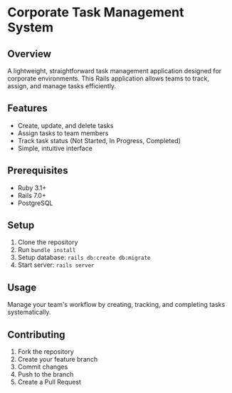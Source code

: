 # Corporate Task Management System

## Overview
A lightweight, straightforward task management application designed for corporate environments. This Rails application allows teams to track, assign, and manage tasks efficiently.

## Features
- Create, update, and delete tasks
- Assign tasks to team members
- Track task status (Not Started, In Progress, Completed)
- Simple, intuitive interface

## Prerequisites
- Ruby 3.1+
- Rails 7.0+
- PostgreSQL

## Setup
1. Clone the repository
2. Run `bundle install`
3. Setup database: `rails db:create db:migrate`
4. Start server: `rails server`

## Usage
Manage your team's workflow by creating, tracking, and completing tasks systematically.

## Contributing
1. Fork the repository
2. Create your feature branch
3. Commit changes
4. Push to the branch
5. Create a Pull Request

